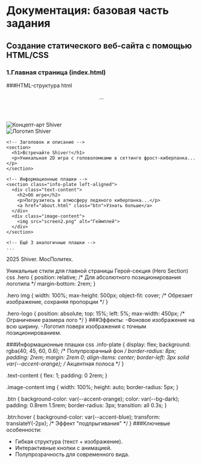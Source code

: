 # Документация: базовая часть задания
## Создание статического веб-сайта с помощью HTML/CSS
### 1.Главная страница (index.html)
###HTML-структура
html
<!DOCTYPE html>
<html lang="ru">
<head>
  <meta charset="UTF-8">
  <meta name="viewport" content="width=device-width, initial-scale=1.0">
  <title>Shiver — Главная</title>
  <link rel="stylesheet" href="styles.css">
  <link href="https://fonts.googleapis.com/css2?family=Exo+2:wght@400;600&display=swap" rel="stylesheet">
</head>
<body>
  <header>...</header>

  <main class="main-content">
    <!-- Герой-секция -->
    <section class="hero">
      <img src="art.png" alt="Концепт-арт Shiver">
      <div class="hero-logo">
        <img src="logo.png" alt="Логотип Shiver">
      </div>
    </section>

    <!-- Заголовок и описание -->
    <section>
      <h1>Встречайте Shiver!</h1>
      <p>Уникальная 2D игра с головоломками в сеттинге фрост-киберпанка...</p>
    </section>

    <!-- Информационные плашки -->
    <section class="info-plate left-aligned">
      <div class="text-content">
        <h2>Об игре</h2>
        <p>Погрузитесь в атмосферу ледяного киберпанка...</p>
        <a href="about.html" class="btn">Узнать больше</a>
      </div>
      <div class="image-content">
        <img src="screen2.png" alt="Геймплей">
      </div>
    </section>

    <!-- Ещё 3 аналогичные плашки -->
    ...
  </main>

  <footer>
    <p>2025 Shiver. МосПолитех.</p>
  </footer>
</body>
</html>
Уникальные стили для главной страницы
Герой-секция (Hero Section)
css
.hero {
  position: relative; /* Для абсолютного позиционирования логотипа */
  margin-bottom: 2rem;
}

.hero img {
  width: 100%;
  max-height: 500px;
  object-fit: cover; /* Обрезает изображение, сохраняя пропорции */
}

.hero-logo {
  position: absolute;
  top: 15%;
  left: 5%;
  max-width: 450px; /* Ограничение размера лого */
}
###Эффекты:
-Фоновое изображение на всю ширину.
-Логотип поверх изображения с точным позиционированием.

###Информационные плашки
css
.info-plate {
  display: flex;
  background: rgba(40, 45, 60, 0.6); /* Полупрозрачный фон */
  border-radius: 8px;
  padding: 2rem;
  margin: 2rem 0;
  align-items: center;
  border-left: 3px solid var(--accent-orange); /* Акцентная полоса */
}

.text-content {
  flex: 1;
  padding: 0 2rem;
}

.image-content img {
  width: 100%;
  height: auto;
  border-radius: 5px;
}

.btn {
  background-color: var(--accent-orange);
  color: var(--bg-dark);
  padding: 0.8rem 1.5rem;
  border-radius: 3px;
  transition: all 0.3s;
}

.btn:hover {
  background-color: var(--accent-blue);
  transform: translateY(-2px); /* Эффект "подпрыгивания" */
}
###Ключевые особенности:
- Гибкая структура (текст + изображение).
- Интерактивные кнопки с анимацией.
- Полупрозрачность для современного вида.








